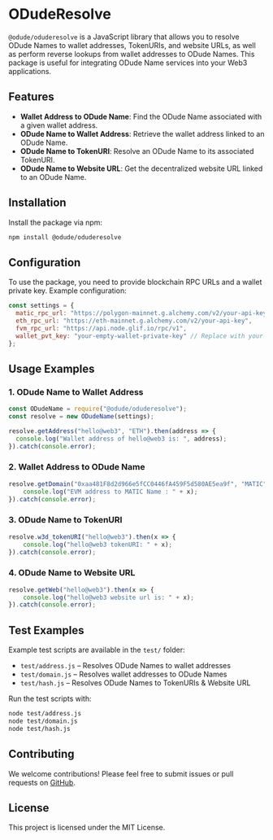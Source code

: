 # ODudeResolve

`@odude/oduderesolve` is a JavaScript library that allows you to resolve ODude Names to wallet addresses, TokenURIs, and website URLs, as well as perform reverse lookups from wallet addresses to ODude Names. This package is useful for integrating ODude Name services into your Web3 applications.

## Features

- **Wallet Address to ODude Name**: Find the ODude Name associated with a given wallet address.
- **ODude Name to Wallet Address**: Retrieve the wallet address linked to an ODude Name.
- **ODude Name to TokenURI**: Resolve an ODude Name to its associated TokenURI.
- **ODude Name to Website URL**: Get the decentralized website URL linked to an ODude Name.

## Installation

Install the package via npm:

```sh
npm install @odude/oduderesolve
```

## Configuration

To use the package, you need to provide blockchain RPC URLs and a wallet private key. Example configuration:

```javascript
const settings = {
  matic_rpc_url: "https://polygon-mainnet.g.alchemy.com/v2/your-api-key",  // Replace with your RPC URL
  eth_rpc_url: "https://eth-mainnet.g.alchemy.com/v2/your-api-key",       // Replace with your RPC URL
  fvm_rpc_url: "https://api.node.glif.io/rpc/v1",
  wallet_pvt_key: "your-empty-wallet-private-key" // Replace with your private key
};
```

## Usage Examples

### 1. ODude Name to Wallet Address

```javascript
const ODudeName = require("@odude/oduderesolve");
const resolve = new ODudeName(settings);

resolve.getAddress("hello@web3", "ETH").then(address => {
  console.log("Wallet address of hello@web3 is: ", address);
}).catch(console.error);
```

### 2. Wallet Address to ODude Name

```javascript
resolve.getDomain("0xaa481F8d2d966e5fCC0446fA459F5d580AE5ea9f", "MATIC").then(x => {
    console.log("EVM address to MATIC Name : " + x);
}).catch(console.error);
```

### 3. ODude Name to TokenURI

```javascript
resolve.w3d_tokenURI("hello@web3").then(x => {
    console.log("hello@web3 tokenURI: " + x);
}).catch(console.error);
```

### 4. ODude Name to Website URL

```javascript
resolve.getWeb("hello@web3").then(x => {
    console.log("hello@web3 website url is: " + x);
}).catch(console.error);
```

## Test Examples

Example test scripts are available in the `test/` folder:
- `test/address.js` – Resolves ODude Names to wallet addresses
- `test/domain.js` – Resolves wallet addresses to ODude Names
- `test/hash.js` – Resolves ODude Names to TokenURIs & Website URL

Run the test scripts with:
```sh
node test/address.js
node test/domain.js
node test/hash.js
```

## Contributing

We welcome contributions! Please feel free to submit issues or pull requests on [GitHub](https://github.com/odudename/oduderesolve).

## License

This project is licensed under the MIT License.

